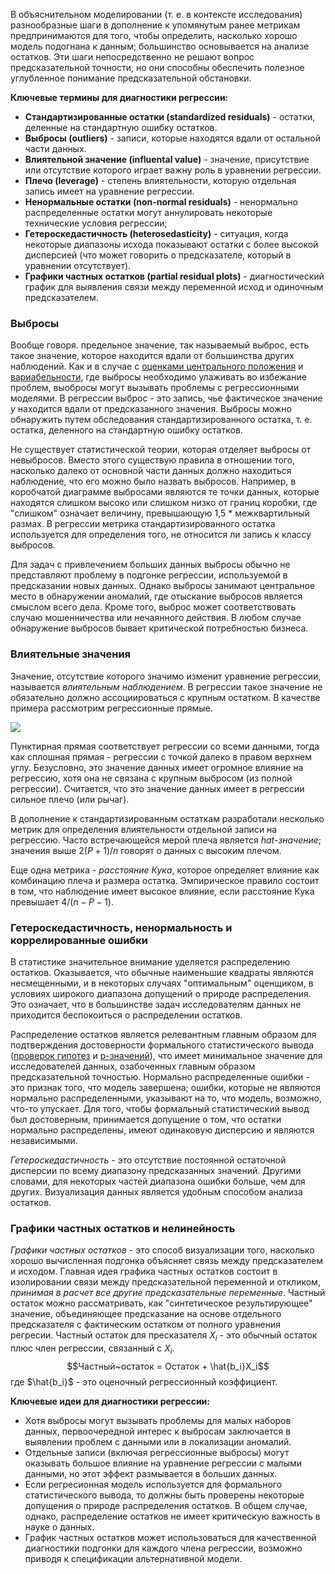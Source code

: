 
В объяснительном моделировании (т. е. в контексте исследования) разнообразные шаги в дополнение к упомянутым ранее метрикам предпринимаются для того, чтобы определить, насколько хорошо модель подогнана к данным; большинство основывается на анализе остатков. Эти шаги непосредственно не решают вопрос предсказательной точности, но они способны обеспечить полезное углубленное понимание предсказательной обстановки.

**Ключевые термины для диагностики регрессии:**

* **Стандартизированные остатки (standardized residuals)** - остатки, деленные на стандартную ошибку остатков.
* **Выбросы (outliers)** - записи, которые находятся вдали от остальной части данных.
* **Влиятельной значение (influental value)** - значение, присутствие или отсутствие которого играет важну роль в уравнении регрессии.
* **Плечо (leverage)** - степень влиятельности, которую отдельная запись имеет на уравнение регрессии.
* **Ненормальные остатки (non-normal residuals)** - ненормально распределенные остатки могут аннулировать некоторые технические условия регрессии;
* **Гетероскедастичность (heterosedasticity)** - ситуация, когда некоторые диапазоны исхода показывают остатки с более высокой дисперсией (что может говорить о предсказателе, который в уравнении отсутствует).
* **Графики частных остатков (partial residual plots)** - диагностический график для выявления связи между переменной исход и одиночным предсказателем.

### Выбросы

Вообще говоря. предельное значение, так называемый выброс, есть такое значение, которое находится вдали от большинства других наблюдений. Как и в случае с [оценками центрального положения](https://github.com/sutourisu/Practical-statistic/blob/main/%D0%A0%D0%B0%D0%B7%D0%B2%D0%B5%D0%B4%D1%8B%D0%B2%D0%B0%D1%82%D0%B5%D0%BB%D1%8C%D0%BD%D1%8B%D0%B9%20%D0%B0%D0%BD%D0%B0%D0%BB%D0%B8%D0%B7/%D0%9E%D1%86%D0%B5%D0%BD%D0%BA%D0%B8%20%D1%86%D0%B5%D0%BD%D1%82%D1%80%D0%B0%D0%BB%D1%8C%D0%BD%D0%BE%D0%B3%D0%BE%20%D0%BF%D0%BE%D0%BB%D0%BE%D0%B6%D0%B5%D0%BD%D0%B8%D1%8F.md) и [вариабельности](https://github.com/sutourisu/Practical-statistic/blob/main/%D0%A0%D0%B0%D0%B7%D0%B2%D0%B5%D0%B4%D1%8B%D0%B2%D0%B0%D1%82%D0%B5%D0%BB%D1%8C%D0%BD%D1%8B%D0%B9%20%D0%B0%D0%BD%D0%B0%D0%BB%D0%B8%D0%B7/%D0%9E%D1%86%D0%B5%D0%BD%D0%BA%D0%B8%20%D0%B2%D0%B0%D1%80%D0%B8%D0%B0%D0%B1%D0%B5%D0%BB%D1%8C%D0%BD%D0%BE%D1%81%D1%82%D0%B8.md), где выбросы необходимо улаживать во избежание проблем, выобросы могут вызывать проблемы с регрессионными моделями. В регрессии выброс - это запись, чье фактическое значение $y$ находится вдали от предсказанного значения. Выбросы можно обнаружить путем обследования стандартизированного остатка, т. е. остатка, деленного на стандартную ошибку остатков.

Не существует статистической теории, которая отделяет выбросы от невыбросов. Вместо этого существую правила в отношении того, насколько далеко от основной части данных должно находиться наблюдение, что его можно было назвать выбросов. Например, в коробчатой диаграмме выбросами являются те точки данных, которые находятся слишком высоко или слишком низко от границ коробки, где "слишком" означает величину, превышающую 1,5 * межквартильный размах. В регрессии метрика стандартизированного остатка используется для определения того, не относится ли запись к классу выбросов.

Для задач с привлечением больших данных выбросы обычно не представляют проблему в подгонке регрессии, используемой в предсказании новых данных. Однако выбросы занимают центральное место в обнаружении аномалий, где отыскание выбросов является смыслом всего дела. Кроме того, выброс может соответствовать случаю мошенничества или нечаянного действия. В любом случае обнаружение выбросов бывает критической потребностью бизнеса.

### Влиятельные значения

Значение, отсутствие которого значимо изменит уравнение регрессии, называется *влиятельным наблюдением*. В регрессии такое значение не обязательно должно ассоциироваться с крупным остатком. В качестве примера рассмотрим регрессионные прямые.

<img src="https://i.imgur.com/k8hv0eP.png">

Пунктирная прямая соответствует регрессии со всеми данными, тогда как сплошная прямая - регрессии с точкой далеко в правом верхнем углу. Безусловно, это значение данных имеет огромное влияние на регрессию, хотя она не связана с крупным выбросом (из полной регрессии). Считается, что это значение данных имеет в регрессии сильное плечо (или рычаг).

В дополнение к стандартизированным остаткам разработали несколько метрик для определения влиятельности отдельной записи на регрессию. Часто встречающейся мерой плеча является *hat-значение*; значения выше $2(P+1)/n$ говорят о данных с высоким плечом.

Еще одна метрика - *расстояние Кука*, которое определяет влияние как комбинацию плеча и размера остатка. Эмпирическое правило состоит в том, что наблюдение имеет высокое влияние, если расстояние Кука превышает $4/(n-P-1)$.

### Гетероскедастичность, ненормальность и коррелированные ошибки

В статистике значительное внимание уделяется распределению остатков. Оказывается, что обычные наименьшие квадраты являются несмещенными, и в некоторых случаях "оптимальным" оценщиком, в условиях широкого диапазона допущений о природе распределения. Это означает, что в большинстве задач исследователям данных не приходится беспокоиться о распределении остатков.

Распределение остатков является релевантным главным образом для подтверждения достоверности формального статистического вывода ([проверок гипотез](https://github.com/sutourisu/Practical-statistic/blob/main/%D0%A1%D1%82%D0%B0%D1%82%D0%B8%D1%81%D1%82%D0%B8%D1%87%D0%B5%D1%81%D0%BA%D0%B8%D0%B5%20%D1%8D%D0%BA%D1%81%D0%BF%D0%B5%D1%80%D0%B8%D0%BC%D0%B5%D0%BD%D1%82%D1%8B%20%D0%B8%20%D0%BF%D1%80%D0%BE%D0%B2%D0%B5%D1%80%D0%BA%D0%B0%20%D0%B7%D0%BD%D0%B0%D1%87%D0%B8%D0%BC%D0%BE%D1%81%D1%82%D0%B8/%D0%9F%D1%80%D0%BE%D0%B2%D0%B5%D1%80%D0%BA%D0%B8%20%D0%B3%D0%B8%D0%BF%D0%BE%D1%82%D0%B5%D0%B7.md) и [p-значений](https://github.com/sutourisu/Practical-statistic/blob/main/%D0%A1%D1%82%D0%B0%D1%82%D0%B8%D1%81%D1%82%D0%B8%D1%87%D0%B5%D1%81%D0%BA%D0%B8%D0%B5%20%D1%8D%D0%BA%D1%81%D0%BF%D0%B5%D1%80%D0%B8%D0%BC%D0%B5%D0%BD%D1%82%D1%8B%20%D0%B8%20%D0%BF%D1%80%D0%BE%D0%B2%D0%B5%D1%80%D0%BA%D0%B0%20%D0%B7%D0%BD%D0%B0%D1%87%D0%B8%D0%BC%D0%BE%D1%81%D1%82%D0%B8/%D0%A1%D1%82%D0%B0%D1%82%D0%B8%D1%81%D1%82%D0%B8%D1%87%D0%B5%D1%81%D0%BA%D0%B0%D1%8F%20%D0%B7%D0%BD%D0%B0%D1%87%D0%B8%D0%BC%D0%BE%D1%81%D1%82%D1%8C%20%D0%B8%20p-%D0%B7%D0%BD%D0%B0%D1%87%D0%B5%D0%BD%D0%B8%D1%8F.md)), что имеет минимальное значение для исследователей данных, озабоченных главным образом предсказательной точностью. Нормально распределенные ошибки - это признак того, что модель завершена; ошибки, которые не являются нормально распределенными, указывают на то, что модель, возможно, что-то упускает. Для того, чтобы формальный статистический вывод был достоверным, принимается допущение о  том, что остатки нормально распределены, имеют одинаковую дисперсию и являются независимыми.

*Гетероскедастичность* - это отсутствие постоянной остаточной дисперсии по всему  диапазону предсказанных значений. Другими словами, для некоторых частей диапазона ошибки больше, чем для других. Визуализация данных является удобным способом анализа остатков.

### Графики частных остатков и нелинейность

*Графики частных остатков* - это способ визуализации того, насколько хорошо вычисленная подгонка объясняет связь между предсказателем и исходом. Главная идея графика частных остатков состоит в изолировании связи между предсказательной переменной и откликом, *принимая в расчет все другие предсказательные переменные*. Частный остаток можно рассматривать, как "синтетическое результирующее" значение, объединяющее предсказание на основе отдельного предсказателя с фактическим остатком от полного уравнения регресии. Частный остаток для пресказателя $X_i$ - это обычный остаток плюс член регрессии, связанный с $X_i$.
$$Частный~остаток = Остаток + \hat{b_i}X_i$$
где $\hat{b_i}$ - это оценочный регрессионный коэффициент.


**Ключевые идеи для диагностики регрессии:**

* Хотя выбросы могут вызывать проблемы для малых наборов данных, первоочередной интерес к выбросам заключается в выявлении проблем с данными или в локализации аномалий.
* Отдельные записи (включая регрессионные выбросы) могут оказывать большое влияние на уравнение регрессии с малыми данными, но этот эффект размывается в больших данных.
* Если регресионная модель используется для формального статистического вывода, то должны быть проверены некоторые допущения о природе распределения остатков. В общем случае, однако, распределение остатков не имеет критическую важность в науке о данных.
* График частных остатков может использоваться для качественной диагностики подгонки для каждого члена регрессии, возможно приводя к спецификации альтернативной модели.
